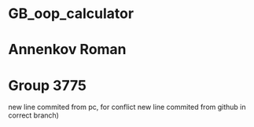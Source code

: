 # GB_oop_calculator
# Annenkov Roman
# Group 3775
new line commited from pc, for conflict
new line commited from github in correct branch)

